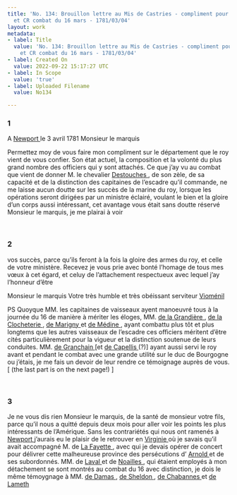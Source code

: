 ```yaml
---
title: 'No. 134: Brouillon lettre au Mis de Castries - compliment pour nomination
  et CR combat du 16 mars - 1781/03/04'
layout: work
metadata:
- label: Title
  value: 'No. 134: Brouillon lettre au Mis de Castries - compliment pour nomination
    et CR combat du 16 mars - 1781/03/04'
- label: Created On
  value: 2022-09-22 15:17:27 UTC
- label: In Scope
  value: 'true'
- label: Uploaded Filename
  value: No134

---
```

<div class="pages">
<div id="page-32573037">
<h3><a name="page-32573037">1</a></h3>
<div class="page-content">
<p>A <a href="../subjects/32162914.html" title="Newport, Rhode Island"> Newport </a> le 3 avril 1781 <span class="line-break"> </span>Monsieur le marquis</p>
<p>Permettez moy de vous faire mon compliment sur <span class="line-break"> </span>le département que le roy vient de vous confier. Son <span class="line-break"> </span>état actuel, la composition et la volonté du plus <span class="line-break"> </span>grand nombre des officiers qui y sont attachés. Ce que <span class="line-break"> </span>j’ay vu au combat que vient de donner M. le chevalier <span class="line-break"> </span><a href="../subjects/32162998.html" title="Charles René Dominique Sochet Destouches; 1727-1793"> Destouches </a>, de son zèle, de sa capacité et de la distinction <span class="line-break"> </span>des capitaines de l’escadre qu’il commande, ne me laisse <span class="line-break"> </span>aucun doutte sur les succès de la marine du roy, <span class="line-break"> </span>lorsque les opérations seront dirigées par un ministre <span class="line-break"> </span>éclairé, voulant le bien et la gloire d’un corps <span class="line-break"> </span>aussi intéressant, cet avantage vous était sans doutte <span class="line-break"> </span>réservé Monsieur le marquis, je me plairai à voir</p>
</div>
</div>
<br />
<div id="page-32573038">
<h3><a name="page-32573038">2</a></h3>
<div class="page-content">
<p>vos succès, parce qu’ils feront à la fois la gloire des armes <span class="line-break"> </span>du roy, et celle de votre ministère. Recevez je vous prie avec <span class="line-break"> </span>bonté l’homage de tous mes vœux à cet égard, et celuy <span class="line-break"> </span>de l’attachement respectueux avec lequel j’ay l’honneur d’être</p>
<p>Monsieur le marquis <span class="line-break"> </span>Votre très humble et très obéissant serviteur <span class="line-break"> </span><a href="../subjects/32163026.html" title="Antoine Charles du Houx, baron de Vioménil; 1734-1827"> Vioménil </a></p>
<p>PS <span class="line-break"> </span>Quoyque MM. les capitaines de vaisseaux ayent <span class="line-break"> </span>manoeuvré tous à la journée du 16 de manière à <span class="line-break"> </span>mériter les éloges, MM. <a href="../subjects/32162999.html" title=" de la Grandière "> de la Grandière </a>, <a href="../subjects/32163000.html" title="Jean Isaac Chadeau de la Clocheterie; 1741-1782"> de la Clocheterie </a>, <span class="line-break"> </span><a href="../subjects/32163001.html" title="Charles de Bernard de Marigny; 1740-1816"> de Marigny </a> et <a href="../subjects/32163002.html" title="Charles René Magon de Médine; 1763-1805"> de Médine </a>, ayant combattu plus tôt et plus <span class="line-break"> </span>longtems que les autres vaisseaux de l’escadre ces officiers <span class="line-break"> </span>méritent d’être cités particulièrement pour la vigueur et la <span class="line-break"> </span>distinction soutenue de leurs conduites. <span class="line-break"> </span>MM. <a href="../subjects/32163003.html" title="Guillaume-Jacques-Constant de Liberge de Granchain; 1744-1805"> de Granchain </a> <span class="unclear">[et <a href="../subjects/32163004.html" title="Hippolyte Louis Antoine de Capellis; 1744-1813"> de Capellis </a> (?)]</span> ayant <span class="line-break"> </span>aussi servi le roy avant <span class="line-break"> </span>et pendant le combat avec une grande utilité <span class="line-break"> </span>sur le duc de Bourgogne ou j’étais, je me fais un devoir de leur rendre<span class="line-break"> </span>ce témoignage auprès de vous. <span class="unclear">[ (the last part is on the next page!) ]</span><span class="line-break"> </span></p>
</div>
</div>
<br />
<div id="page-32573039">
<h3><a name="page-32573039">3</a></h3>
<div class="page-content">
<p>Je ne vous dis rien Monsieur le marquis, de la santé <span class="line-break"> </span>de monsieur votre fils, parce qu’il nous a quitté depuis deux <span class="line-break"> </span>mois pour aller voir les points les plus intéressants de <span class="line-break"> </span>l’Amérique. Sans les contrariétés qui nous ont ramenés <span class="line-break"> </span>à <a href="../subjects/32162914.html" title="Newport, Rhode Island"> Newport </a> j’aurais eu le plaisir de le retrouver en <a href="../subjects/32162817.html" title="Virginia"> Virginie </a> <span class="line-break"> </span>où je savais qu’il avait accompagné M. de <a href="../subjects/32162869.html" title="Gilbert du Motier, marquis de Lafayette; 1757-1834"> La Fayette </a>, avec <span class="line-break"> </span>qui je devais opérer de concert pour délivrer cette <span class="line-break"> </span>malheureuse province des persécutions d’ <a href="../subjects/32163005.html" title="Benedict Arnold; 1740-1801"> Arnold </a><span class="line-break"> </span>et de ses subordonnés. <span class="line-break"> </span>MM. de <a href="../subjects/32163051.html" title="Anne-Alexandre-Marie de Montmorency-Laval, marquis de Laval; 1747-1817"> Laval </a> et de <a href="../subjects/32163007.html" title="Louis-Marie de Noailles; 1756-1804"> Noailles </a>, qui étaient employés <span class="line-break"> </span>à mon détachement se sont montrés au combat du 16 avec <span class="line-break"> </span>distinction, je dois le même témoygnage à MM. <a href="../subjects/32163231.html" title="Charles César de Damas d'Antigny; 1758-1829"> de Damas </a>, <span class="line-break"> </span><a href="../subjects/32166441.html" title="Dominique Sheldon; 1760-1802"> de Sheldon </a>, <a href="../subjects/32163010.html" title="Jean-Fréderic de Chabannes; 1762-1836 "> de Chabannes </a> et <a href="../subjects/32163011.html" title="Charles Malo François de Lameth; 1757-1832"> de Lameth </a> <span class="line-break"> </span></p>
</div>
</div>
<br />
</div>

